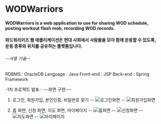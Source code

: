 # WODWarriors
#### WODWarriors is a web application to use for sharing WOD schedule, posting workout flash mob, recording WOD records.
#### 와드워리어즈 웹 애플리케이션은 현대 사회에서 사람들을 모아 함께 운동할 수 있도록, 운동 종류와 위치를 공유하는 플랫폼입니다.

###### --사용 기술--
RDBMS : OracleDB
Language : Java
Front-end : JSP
Back-end : Spring Framework

-1차 프로젝트 발표-
---화면 구현---

1. 로그인, 회원가입, 본인인증, 비밀번호 찾기
-- ![로그인화면](https://github.com/user-attachments/assets/00f7ded7-59e9-4ecb-aff2-05cb8dd3a853)
-- ![회원가입화면](https://github.com/user-attachments/assets/e4f1c8dc-e533-4fa3-b690-cf7da781d9f9)

2. 홈 화면, 신청 화면, 지도 화면, 마이페이지
-- ![홈화면](https://github.com/user-attachments/assets/9d2a46f3-89a0-457a-b62f-087f01e34417)
-- ![신청화면](https://github.com/user-attachments/assets/0c2c4d45-1265-42d2-a2a9-4961a696141e)
-- ![지도화면](https://github.com/user-attachments/assets/5bcf1300-07eb-415e-afd5-d03190d09b77)
-- ![마이페이지](https://github.com/user-attachments/assets/6ef61736-232e-4665-92b2-f5f104744e33)

 
